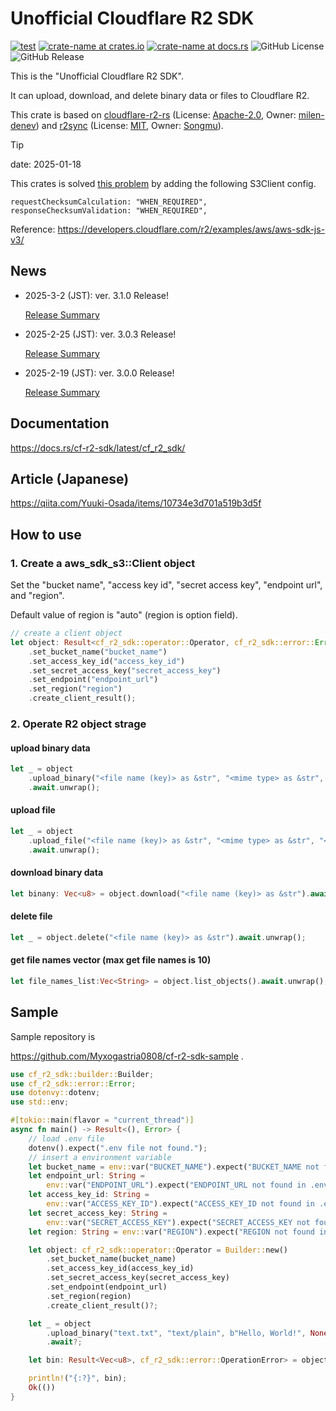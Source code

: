 # Unofficial Cloudflare R2 SDK

[![test](https://github.com/Myxogastria0808/cf-r2-sdk/actions/workflows/test.yaml/badge.svg)](https://github.com/Myxogastria0808/cf-r2-sdk/actions/workflows/test.yaml)
[![crate-name at crates.io](https://img.shields.io/crates/v/cf-r2-sdk.svg)](https://crates.io/crates/cf-r2-sdk)
[![crate-name at docs.rs](https://docs.rs/cf-r2-sdk/badge.svg)](https://docs.rs/cf-r2-sdk)
![GitHub License](https://img.shields.io/github/license/Myxogastria0808/cf-r2-sdk)
![GitHub Release](https://img.shields.io/github/v/release/Myxogastria0808/cf-r2-sdk)

This is the "Unofficial Cloudflare R2 SDK".

It can upload, download, and delete binary data or files to Cloudflare R2.

This crate is based on [cloudflare-r2-rs](https://crates.io/crates/cloudflare-r2-rs) (License: [Apache-2.0](https://choosealicense.com/licenses/apache-2.0/), Owner: [milen-denev](https://github.com/milen-denev)) and [r2sync](https://crates.io/crates/r2sync) (License: [MIT](https://github.com/Songmu/r2sync/blob/main/LICENSE), Owner: [Songmu](https://github.com/Songmu)).

> [!TIP]
> date: 2025-01-18
>
> This crates is solved [this problem](https://www.cloudflarestatus.com/incidents/t5nrjmpxc1cj) by adding the following S3Client config.
>
> ```
> requestChecksumCalculation: "WHEN_REQUIRED",
> responseChecksumValidation: "WHEN_REQUIRED",
> ```
>
> Reference: https://developers.cloudflare.com/r2/examples/aws/aws-sdk-js-v3/

## News

- 2025-3-2 (JST): ver. 3.1.0 Release!

  [Release Summary](https://github.com/Myxogastria0808/cf-r2-sdk/releases/tag/3.1.0)

- 2025-2-25 (JST): ver. 3.0.3 Release!

  [Release Summary](https://github.com/Myxogastria0808/cf-r2-sdk/releases/tag/3.0.3)

- 2025-2-19 (JST): ver. 3.0.0 Release!

  [Release Summary](https://github.com/Myxogastria0808/cf-r2-sdk/releases/tag/3.0.0)

## Documentation

https://docs.rs/cf-r2-sdk/latest/cf_r2_sdk/

## Article (Japanese)

https://qiita.com/Yuuki-Osada/items/10734e3d701a519b3d5f

## How to use

### 1. Create a aws_sdk_s3::Client object

Set the "bucket name", "access key id", "secret access key", "endpoint url", and "region".

Default value of region is "auto" (region is option field).

```rust
// create a client object
let object: Result<cf_r2_sdk::operator::Operator, cf_r2_sdk::error::Error> = Builder::new()
    .set_bucket_name("bucket_name")
    .set_access_key_id("access_key_id")
    .set_secret_access_key("secret_access_key")
    .set_endpoint("endpoint_url")
    .set_region("region")
    .create_client_result();
```

### 2. Operate R2 object strage

#### upload binary data

```rust
let _ = object
    .upload_binary("<file name (key)> as &str", "<mime type> as &str", "<binary data> as &[u8]", "<cache> as Option<&str> (None is 'no-cache')")
    .await.unwrap();
```

#### upload file

```rust
let _ = object
    .upload_file("<file name (key)> as &str", "<mime type> as &str", "<file path> as &str", "<cache> as Option<&str> (None is "no-cache")")
    .await.unwrap();
```

#### download binary data

```rust
let binany: Vec<u8> = object.download("<file name (key)> as &str").await.unwrap();
```

#### delete file

```rust
let _ = object.delete("<file name (key)> as &str").await.unwrap();
```

#### get file names vector (max get file names is 10)

```rust
let file_names_list:Vec<String> = object.list_objects().await.unwrap();
```

## Sample

Sample repository is

https://github.com/Myxogastria0808/cf-r2-sdk-sample .

```rust
use cf_r2_sdk::builder::Builder;
use cf_r2_sdk::error::Error;
use dotenvy::dotenv;
use std::env;

#[tokio::main(flavor = "current_thread")]
async fn main() -> Result<(), Error> {
    // load .env file
    dotenv().expect(".env file not found.");
    // insert a environment variable
    let bucket_name = env::var("BUCKET_NAME").expect("BUCKET_NAME not found in .env file.");
    let endpoint_url: String =
        env::var("ENDPOINT_URL").expect("ENDPOINT_URL not found in .env file.");
    let access_key_id: String =
        env::var("ACCESS_KEY_ID").expect("ACCESS_KEY_ID not found in .env file.");
    let secret_access_key: String =
        env::var("SECRET_ACCESS_KEY").expect("SECRET_ACCESS_KEY not found in .env file.");
    let region: String = env::var("REGION").expect("REGION not found in .env file.");

    let object: cf_r2_sdk::operator::Operator = Builder::new()
        .set_bucket_name(bucket_name)
        .set_access_key_id(access_key_id)
        .set_secret_access_key(secret_access_key)
        .set_endpoint(endpoint_url)
        .set_region(region)
        .create_client_result()?;

    let _ = object
        .upload_binary("text.txt", "text/plain", b"Hello, World!", None)
        .await?;

    let bin: Result<Vec<u8>, cf_r2_sdk::error::OperationError> = object.download("text.txt").await;

    println!("{:?}", bin);
    Ok(())
}
```
